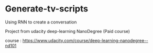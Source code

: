# Generate-tv-scripts
Using RNN to create a conversation 

Project from udacity deep-learning NanoDegree (Paid course)

course : https://www.udacity.com/course/deep-learning-nanodegree--nd101
